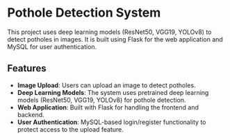 # Pothole Detection System

This project uses deep learning models (ResNet50, VGG19, YOLOv8) to detect potholes in images. It is built using Flask for the web application and MySQL for user authentication.

## Features
- **Image Upload**: Users can upload an image to detect potholes.
- **Deep Learning Models**: The system uses pretrained deep learning models (ResNet50, VGG19, YOLOv8) for pothole detection.
- **Web Application**: Built with Flask for handling the frontend and backend.
- **User Authentication**: MySQL-based login/register functionality to protect access to the upload feature.
